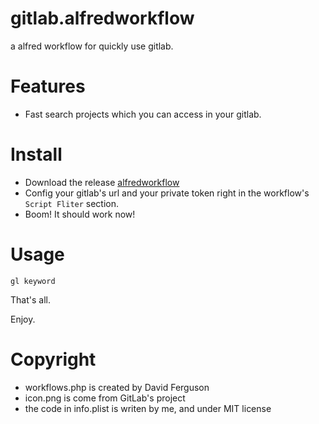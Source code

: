 # gitlab.alfredworkflow
a alfred workflow for quickly use gitlab.

# Features

* Fast search projects which you can access in your gitlab.

# Install

* Download the release [alfredworkflow](https://github.com/lisposter/gitlab.alfredworkflow/releases/download/v1.0.0/GitLab.alfredworkflow)
* Config your gitlab's url and your private token right in the workflow's `Script Fliter` section.
* Boom! It should work now!

# Usage

```
gl keyword
``` 

That's all.

Enjoy.

# Copyright

* workflows.php is created by David Ferguson
* icon.png is come from GitLab's project
* the code in info.plist is writen by me, and under MIT license
